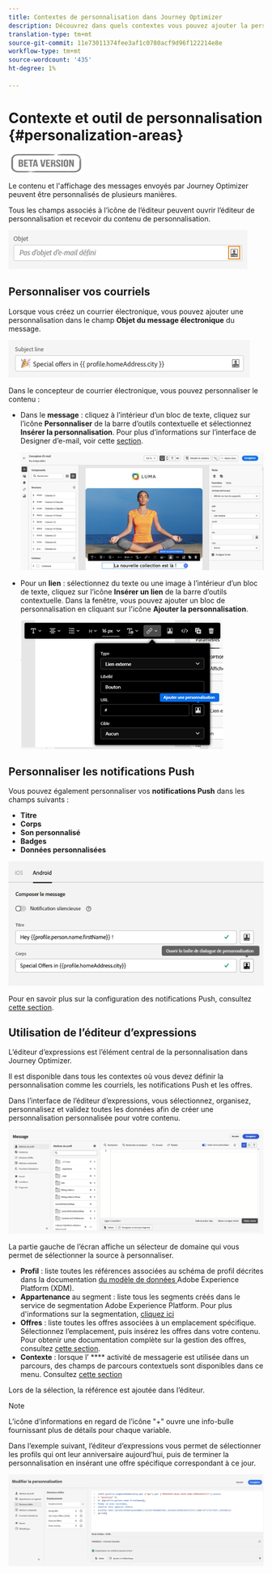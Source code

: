```yaml
---
title: Contextes de personnalisation dans Journey Optimizer
description: Découvrez dans quels contextes vous pouvez ajouter la personnalisation
translation-type: tm+mt
source-git-commit: 11e73011374fee3af1c0780acf9d96f122214e8e
workflow-type: tm+mt
source-wordcount: '435'
ht-degree: 1%

---
```


# Contexte et outil de personnalisation {#personalization-areas}

![](../assets/do-not-localize/badge.png)

Le contenu et l&#39;affichage des messages envoyés par Journey Optimizer peuvent être personnalisés de plusieurs manières.

Tous les champs associés à l’icône de l’éditeur peuvent ouvrir l’éditeur de personnalisation et recevoir du contenu de personnalisation.

![](assets/perso_icon.png)

## Personnaliser vos courriels

Lorsque vous créez un courrier électronique, vous pouvez ajouter une personnalisation dans le champ **Objet du message électronique** du message.

![](assets/perso_subject.png)

Dans le concepteur de courrier électronique, vous pouvez personnaliser le contenu :

* Dans le **message** : cliquez à l’intérieur d’un bloc de texte, cliquez sur l’icône **Personnaliser** de la barre d’outils contextuelle et sélectionnez **Insérer la personnalisation**. Pour plus d’informations sur l’interface de Designer d’e-mail, voir cette [section](../design-emails.md).

   ![](assets/perso_insert.png)

* Pour un **lien** : sélectionnez du texte ou une image à l’intérieur d’un bloc de texte, cliquez sur l’icône **Insérer un lien** de la barre d’outils contextuelle. Dans la fenêtre, vous pouvez ajouter un bloc de personnalisation en cliquant sur l&#39;icône **Ajouter la personnalisation**.

   ![](assets/perso_link.png)

## Personnaliser les notifications Push

Vous pouvez également personnaliser vos **notifications Push** dans les champs suivants :

* **Titre**
* **Corps**
* **Son personnalisé**
* **Badges**
* **Données personnalisées**

![](assets/perso_push.png)

Pour en savoir plus sur la configuration des notifications Push, consultez [cette section](../configure-push.md).

## Utilisation de l’éditeur d’expressions

L’éditeur d’expressions est l’élément central de la personnalisation dans Journey Optimizer.

Il est disponible dans tous les contextes où vous devez définir la personnalisation comme les courriels, les notifications Push et les offres.

Dans l’interface de l’éditeur d’expressions, vous sélectionnez, organisez, personnalisez et validez toutes les données afin de créer une personnalisation personnalisée pour votre contenu.

![](assets/perso_ee1.png)

La partie gauche de l’écran affiche un sélecteur de domaine qui vous permet de sélectionner la source à personnaliser.

* **Profil**  : liste toutes les références associées au schéma de profil décrites dans la documentation [ du modèle de données ](https://experienceleague.adobe.com/docs/experience-platform/xdm/home.html)Adobe Experience Platform (XDM).
* **Appartenance**  au segment : liste tous les segments créés dans le service de segmentation Adobe Experience Platform. Pour plus d&#39;informations sur la segmentation, [cliquez ici](https://experienceleague.corp.adobe.com/docs/experience-platform/segmentation/home.html?lang=en)
* **Offres**  : liste toutes les offres associées à un emplacement spécifique. Sélectionnez l’emplacement, puis insérez les offres dans votre contenu. Pour obtenir une documentation complète sur la gestion des offres, consultez [cette section](https://experienceleague.corp.adobe.com/docs/customer-journey-management/using/create-messages/deliver-personalized-offers.html?lang=en#about-offer-decisioning).
* **Contexte**  : lorsque l’ **** activité de messagerie est utilisée dans un parcours, des champs de parcours contextuels sont disponibles dans ce menu. Consultez [cette section](https://experienceleague.corp.adobe.com/docs/customer-journey-management/using/create-messages/deliver-personalized-offers.html?lang=en#about-offer-decisioning)

Lors de la sélection, la référence est ajoutée dans l’éditeur.

>[!NOTE]
>
>L’icône d’informations en regard de l’icône &quot;+&quot; ouvre une info-bulle fournissant plus de détails pour chaque variable.

Dans l’exemple suivant, l’éditeur d’expressions vous permet de sélectionner les profils qui ont leur anniversaire aujourd’hui, puis de terminer la personnalisation en insérant une offre spécifique correspondant à ce jour.

![](assets/perso_ee2.png)




